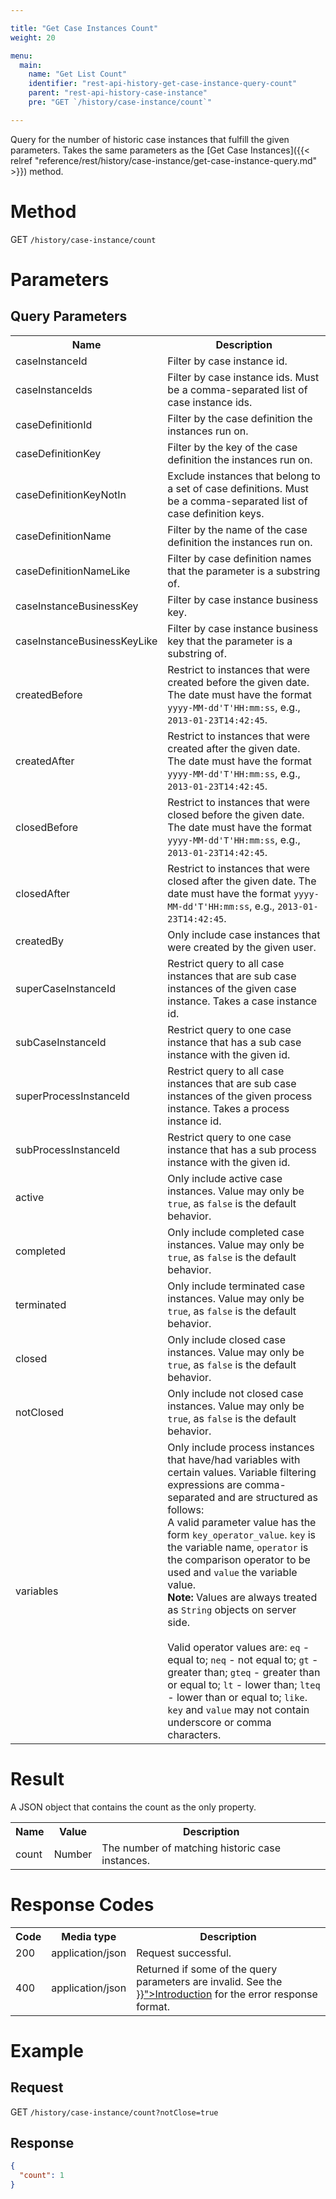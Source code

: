 ```yaml
---

title: "Get Case Instances Count"
weight: 20

menu:
  main:
    name: "Get List Count"
    identifier: "rest-api-history-get-case-instance-query-count"
    parent: "rest-api-history-case-instance"
    pre: "GET `/history/case-instance/count`"

---
```



Query for the number of historic case instances that fulfill the given parameters.  Takes the same
parameters as the [Get Case Instances]({{< relref "reference/rest/history/case-instance/get-case-instance-query.md" >}}) method.


# Method

GET `/history/case-instance/count`


# Parameters

## Query Parameters

<table class="table table-striped">
  <tr>
    <th>Name</th>
    <th>Description</th>
  </tr>
  <tr>
    <td>caseInstanceId</td>
    <td>Filter by case instance id.</td>
  </tr>
  <tr>
    <td>caseInstanceIds</td>
    <td>Filter by case instance ids. Must be a comma-separated list of case instance ids.</td>
  </tr>
    <td>caseDefinitionId</td>
    <td>Filter by the case definition the instances run on.</td>
  </tr>
  <tr>
    <td>caseDefinitionKey</td>
    <td>Filter by the key of the case definition the instances run on.</td>
  </tr>
  <tr>
    <td>caseDefinitionKeyNotIn</td>
    <td>Exclude instances that belong to a set of case definitions. Must be a comma-separated list of case definition keys.</td>
  </tr>
  <tr>
    <td>caseDefinitionName</td>
    <td>Filter by the name of the case definition the instances run on.</td>
  </tr>
  <tr>
    <td>caseDefinitionNameLike</td>
    <td>Filter by case definition names that the parameter is a substring of.</td>
  </tr>
  <tr>
    <td>caseInstanceBusinessKey</td>
    <td>Filter by case instance business key.</td>
  </tr>
  <tr>
    <td>caseInstanceBusinessKeyLike</td>
    <td>Filter by case instance business key that the parameter is a substring of.</td>
  </tr>
  <tr>
    <td>createdBefore</td>
    <td>Restrict to instances that were created before the given date. The date must have the format <code>yyyy-MM-dd'T'HH:mm:ss</code>, e.g., <code>2013-01-23T14:42:45</code>.</td>
  </tr>
  <tr>
    <td>createdAfter</td>
    <td>Restrict to instances that were created after the given date. The date must have the format <code>yyyy-MM-dd'T'HH:mm:ss</code>, e.g., <code>2013-01-23T14:42:45</code>.</td>
  </tr>
  <tr>
    <td>closedBefore</td>
    <td>Restrict to instances that were closed before the given date. The date must have the format <code>yyyy-MM-dd'T'HH:mm:ss</code>, e.g., <code>2013-01-23T14:42:45</code>.</td>
  </tr>
  <tr>
    <td>closedAfter</td>
    <td>Restrict to instances that were closed after the given date. The date must have the format <code>yyyy-MM-dd'T'HH:mm:ss</code>, e.g., <code>2013-01-23T14:42:45</code>.</td>
  </tr>
  <tr>
    <td>createdBy</td>
    <td>Only include case instances that were created by the given user.</td>
  </tr>
  <tr>
    <td>superCaseInstanceId</td>
    <td>Restrict query to all case instances that are sub case instances of the given case instance. Takes a case instance id.</td>
  </tr>
  <tr>
    <td>subCaseInstanceId</td>
    <td>Restrict query to one case instance that has a sub case instance with the given id.</td>
  </tr>
  <tr>
    <td>superProcessInstanceId</td>
    <td>Restrict query to all case instances that are sub case instances of the given process instance. Takes a process instance id.</td>
  </tr>
  <tr>
    <td>subProcessInstanceId</td>
    <td>Restrict query to one case instance that has a sub process instance with the given id.</td>
  </tr>
  <tr>
    <td>active</td>
    <td>Only include active case instances. Value may only be <code>true</code>, as <code>false</code> is the default behavior.</td>
  </tr>
  <tr>
    <td>completed</td>
    <td>Only include completed case instances. Value may only be <code>true</code>, as <code>false</code> is the default behavior.</td>
  </tr>
  <tr>
    <td>terminated</td>
    <td>Only include terminated case instances. Value may only be <code>true</code>, as <code>false</code> is the default behavior.</td>
  </tr>
  <tr>
    <td>closed</td>
    <td>Only include closed case instances. Value may only be <code>true</code>, as <code>false</code> is the default behavior.</td>
  </tr>
  <tr>
    <td>notClosed</td>
    <td>Only include not closed case instances. Value may only be <code>true</code>, as <code>false</code> is the default behavior.</td>
  </tr>
  <tr>
    <td>variables</td>
    <td>Only include process instances that have/had variables with certain values.
    Variable filtering expressions are comma-separated and are structured as follows:<br/>
    A valid parameter value has the form <code>key_operator_value</code>.
    <code>key</code> is the variable name, <code>operator</code> is the comparison operator to be used and <code>value</code> the variable value.<br/>
    <strong>Note:</strong> Values are always treated as <code>String</code> objects on server side.<br/>
    <br/>
    Valid operator values are: <code>eq</code> - equal to; <code>neq</code> - not equal to; <code>gt</code> - greater than;
    <code>gteq</code> - greater than or equal to; <code>lt</code> - lower than; <code>lteq</code> - lower than or equal to;
    <code>like</code>.<br/>
    <code>key</code> and <code>value</code> may not contain underscore or comma characters.
    </td>
  </tr>
</table>


# Result

A JSON object that contains the count as the only property.

<table class="table table-striped">
  <tr>
    <th>Name</th>
    <th>Value</th>
    <th>Description</th>
  </tr>
  <tr>
    <td>count</td>
    <td>Number</td>
    <td>The number of matching historic case instances.</td>
  </tr>
</table>


# Response Codes

<table class="table table-striped">
  <tr>
    <th>Code</th>
    <th>Media type</th>
    <th>Description</th>
  </tr>
  <tr>
    <td>200</td>
    <td>application/json</td>
    <td>Request successful.</td>
  </tr>
  <tr>
    <td>400</td>
    <td>application/json</td>
    <td>Returned if some of the query parameters are invalid. See the <a href="{{< relref "reference/rest/overview/index.md#error-handling" >}}">Introduction</a> for the error response format.</td>
  </tr>
</table>


# Example

## Request

GET `/history/case-instance/count?notClose=true`

## Response

```json
{
  "count": 1
}
```

